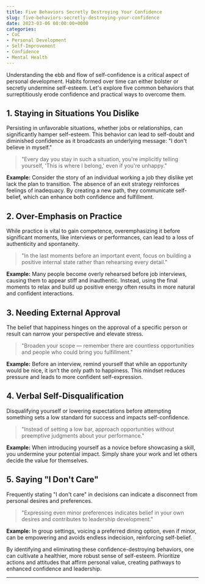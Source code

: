 ```yaml
---
title: Five Behaviors Secretly Destroying Your Confidence
slug: five-behaviors-secretly-destroying-your-confidence
date: 2023-03-06 00:00:00+0000
categories:
- CoC
- Personal Development
- Self-Improvement
- Confidence
- Mental Health
---
```


Understanding the ebb and flow of self-confidence is a critical aspect of personal development. Habits formed over time can either bolster or secretly undermine self-esteem. Let's explore five common behaviors that surreptitiously erode confidence and practical ways to overcome them.

## 1. Staying in Situations You Dislike

Persisting in unfavorable situations, whether jobs or relationships, can significantly hamper self-esteem. This behavior can lead to self-doubt and diminished confidence as it broadcasts an underlying message: "I don't believe in myself."

> "Every day you stay in such a situation, you're implicitly telling yourself, 'This is where I belong,' even if you're unhappy."

**Example:** Consider the story of an individual working a job they dislike yet lack the plan to transition. The absence of an exit strategy reinforces feelings of inadequacy. By creating a new path, they communicate self-belief, which can enhance both confidence and fulfillment.

## 2. Over-Emphasis on Practice

While practice is vital to gain competence, overemphasizing it before significant moments, like interviews or performances, can lead to a loss of authenticity and spontaneity.

> "In the last moments before an important event, focus on building a positive internal state rather than rehearsing every detail."

**Example:** Many people become overly rehearsed before job interviews, causing them to appear stiff and inauthentic. Instead, using the final moments to relax and build up positive energy often results in more natural and confident interactions.

## 3. Needing External Approval

The belief that happiness hinges on the approval of a specific person or result can narrow your perspective and elevate stress.

> "Broaden your scope — remember there are countless opportunities and people who could bring you fulfillment."

**Example:** Before an interview, remind yourself that while an opportunity would be nice, it isn’t the only path to happiness. This mindset reduces pressure and leads to more confident self-expression.

## 4. Verbal Self-Disqualification

Disqualifying yourself or lowering expectations before attempting something sets a low standard for success and impacts self-confidence.

> "Instead of setting a low bar, approach opportunities without preemptive judgments about your performance."

**Example:** When introducing yourself as a novice before showcasing a skill, you undermine your potential impact. Simply share your work and let others decide the value for themselves.

## 5. Saying "I Don't Care"

Frequently stating "I don't care" in decisions can indicate a disconnect from personal desires and preferences.

> "Expressing even minor preferences indicates belief in your own desires and contributes to leadership development."

**Example:** In group settings, voicing a preferred dining option, even if minor, can be empowering and avoids endless indecision, reinforcing self-belief.

By identifying and eliminating these confidence-destroying behaviors, one can cultivate a healthier, more robust sense of self-esteem. Prioritize actions and attitudes that affirm personal value, creating pathways to enhanced confidence and leadership.

---
